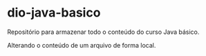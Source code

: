 # dio-java-basico
Repositório para armazenar todo o conteúdo do curso Java básico.

Alterando o conteúdo de um arquivo de forma local.